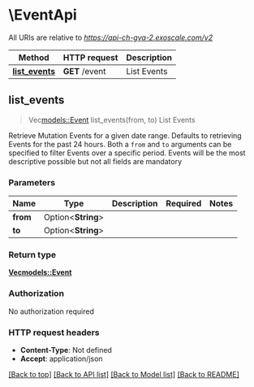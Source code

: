 # \EventApi

All URIs are relative to *https://api-ch-gva-2.exoscale.com/v2*

 Method                                     | HTTP request   | Description 
--------------------------------------------|----------------|-------------
 [**list_events**](EventApi.md#list_events) | **GET** /event | List Events 

## list_events

> Vec<models::Event> list_events(from, to)
> List Events

Retrieve Mutation Events for a given date range. Defaults to retrieving Events for the past 24 hours. Both a `from` and
`to` arguments can be specified to filter Events over a specific period. Events will be the most descriptive possible
but not all fields are mandatory

### Parameters

 Name     | Type               | Description | Required | Notes 
----------|--------------------|-------------|----------|-------
 **from** | Option<**String**> |             |          |
 **to**   | Option<**String**> |             |          |

### Return type

[**Vec<models::Event>**](event.md)

### Authorization

No authorization required

### HTTP request headers

- **Content-Type**: Not defined
- **Accept**: application/json

[[Back to top]](#) [[Back to API list]](../README.md#documentation-for-api-endpoints) [[Back to Model list]](../README.md#documentation-for-models) [[Back to README]](../README.md)

